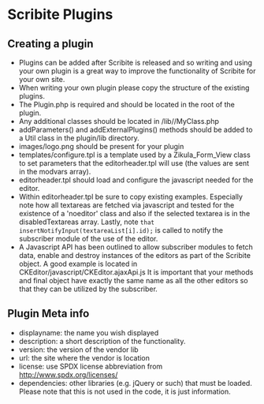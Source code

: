 Scribite Plugins
================

Creating a plugin
-----------------

- Plugins can be added after Scribite is released and so writing and using your
  own plugin is a great way to improve the functionality of Scribite for your own
  site.
- When writing your own plugin please copy the structure of the existing plugins.
- The Plugin.php is required and should be located in the root of the plugin.
- Any additional classes should be located in <plugin>/lib/<plugin>/MyClass.php
- addParameters() and addExternalPlugins() methods should be added to a
  Util class in the plugin/lib directory.
- images/logo.png should be present for your plugin
- templates/configure.tpl is a template used by a Zikula_Form_View class to set
  parameters that the editorheader.tpl will use (the values are sent in the
  modvars array).
- editorheader.tpl should load and configure the javascript needed for the editor.
- Within editorheader.tpl be sure to copy existing examples. Especially note how
  all textareas are fetched via javascript and tested for the existence of a 
  'noeditor' class and also if the selected textarea is in the disabledTextareas
  array. Lastly, note `that insertNotifyInput(textareaList[i].id);` is called
  to notify the subscriber module of the use of the editor.
- A Javascript API has been outlined to allow subscriber modules to fetch data,
  enable and destroy instances of the editors as part of the Scribite object.
  A good example is located in CKEditor/javascript/CKEditor.ajaxApi.js
  It is important that your methods and final object have exactly the same name
  as all the other editors so that they can be utilized by the subscriber.


Plugin Meta info
----------------

- displayname: the name you wish displayed
- description: a short description of the functionality.
- version: the version of the vendor lib
- url: the site where the vendor is location
- license: use SPDX license abbreviation from http://www.spdx.org/licenses/
- dependencies: other libraries (e.g. jQuery or such) that must be loaded. Please
   note that this is not used in the code, it is just information.

